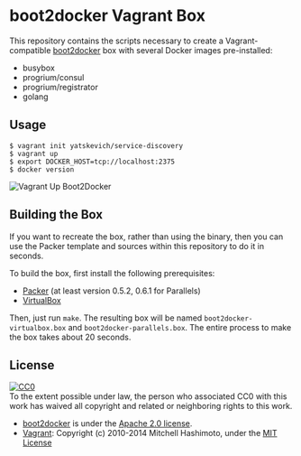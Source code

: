 # boot2docker Vagrant Box

This repository contains the scripts necessary to create a Vagrant-compatible
[boot2docker](https://github.com/boot2docker/boot2docker) box with several Docker images pre-installed:
- busybox
- progrium/consul
- progrium/registrator
- golang

## Usage

    $ vagrant init yatskevich/service-discovery
    $ vagrant up
    $ export DOCKER_HOST=tcp://localhost:2375
    $ docker version

![Vagrant Up Boot2Docker](https://raw.github.com/yatskevich/service-discovery-box/classic/readme_image.gif)

## Building the Box

If you want to recreate the box, rather than using the binary, then
you can use the Packer template and sources within this repository to
do it in seconds.

To build the box, first install the following prerequisites:

  * [Packer](http://www.packer.io) (at least version 0.5.2, 0.6.1 for Parallels)
  * [VirtualBox](http://www.virtualbox.org)

Then, just run `make`. The resulting box will be named `boot2docker-virtualbox.box` and `boot2docker-parallels.box`.
The entire process to make the box takes about 20 seconds.

## License

[![CC0](http://i.creativecommons.org/p/zero/1.0/88x31.png)](http://creativecommons.org/publicdomain/zero/1.0/)  
To the extent possible under law, the person who associated CC0 with this work has waived all copyright and related or neighboring rights to this work.

- [boot2docker](http://boot2docker.io/) is under the [Apache 2.0 license](http://www.apache.org/licenses/LICENSE-2.0).
- [Vagrant](http://www.vagrantup.com/): Copyright (c) 2010-2014 Mitchell Hashimoto, under the [MIT License](https://github.com/mitchellh/vagrant/blob/master/LICENSE)
